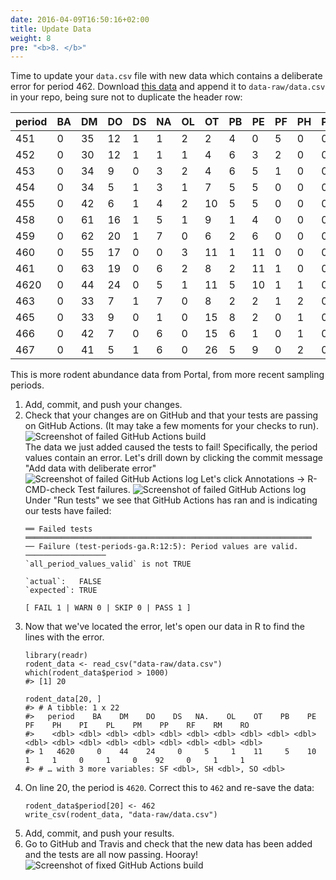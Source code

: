 ```yaml
---
date: 2016-04-09T16:50:16+02:00
title: Update Data
weight: 8
pre: "<b>8. </b>"
---
```


Time to update your `data.csv` file with new data which contains a deliberate error for period 462. Download [this data](/sample-data/new-data.csv) and append it to `data-raw/data.csv` in your repo, being sure not to duplicate the header row:

| period | BA | DM | DO | DS | NA | OL | OT | PB | PE | PF | PH | PI | PL | PM | PP  | RF | RM | RO | SF | SH | SO |
|--------|----|----|----|----|----|----|----|----|----|----|----|----|----|----|-----|----|----|----|----|----|----|
| 451    | 0  | 35 | 12 | 1  | 1  | 2  | 2  | 4  | 0  | 5  | 0  | 0  | 0  | 0  | 84  | 0  | 0  | 0  | 1  | 0  | 0  |
| 452    | 0  | 30 | 12 | 1  | 1  | 1  | 4  | 6  | 3  | 2  | 0  | 0  | 0  | 0  | 93  | 0  | 0  | 0  | 0  | 0  | 0  |
| 453    | 0  | 34 | 9  | 0  | 3  | 2  | 4  | 6  | 5  | 1  | 0  | 0  | 0  | 0  | 76  | 0  | 0  | 0  | 0  | 0  | 0  |
| 454    | 0  | 34 | 5  | 1  | 3  | 1  | 7  | 5  | 5  | 0  | 0  | 0  | 0  | 0  | 38  | 0  | 0  | 0  | 0  | 0  | 0  |
| 455    | 0  | 42 | 6  | 1  | 4  | 2  | 10 | 5  | 5  | 0  | 0  | 0  | 1  | 0  | 9   | 0  | 0  | 0  | 0  | 1  | 0  |
| 458    | 0  | 61 | 16 | 1  | 5  | 1  | 9  | 1  | 4  | 0  | 0  | 0  | 4  | 3  | 0   | 0  | 11 | 2  | 0  | 3  | 0  |
| 459    | 0  | 62 | 20 | 1  | 7  | 0  | 6  | 2  | 6  | 0  | 0  | 0  | 5  | 2  | 2   | 1  | 10 | 2  | 0  | 1  | 0  |
| 460    | 0  | 55 | 17 | 0  | 0  | 3  | 11 | 1  | 11 | 0  | 0  | 0  | 3  | 4  | 44  | 0  | 10 | 4  | 0  | 0  | 0  |
| 461    | 0  | 63 | 19 | 0  | 6  | 2  | 8  | 2  | 11 | 1  | 0  | 0  | 2  | 1  | 44  | 1  | 1  | 0  | 0  | 8  | 0  |
| 4620   | 0  | 44 | 24 | 0  | 5  | 1  | 11 | 5  | 10 | 1  | 1  | 0  | 1  | 0  | 92  | 0  | 1  | 1  | 0  | 0  | 0  |
| 463    | 0  | 33 | 7  | 1  | 7  | 0  | 8  | 2  | 2  | 1  | 2  | 0  | 0  | 0  | 108 | 0  | 0  | 0  | 0  | 2  | 0  |
| 465    | 0  | 33 | 9  | 0  | 1  | 0  | 15 | 8  | 2  | 0  | 1  | 0  | 0  | 0  | 158 | 1  | 0  | 0  | 0  | 0  | 0  |
| 466    | 0  | 42 | 7  | 0  | 6  | 0  | 15 | 6  | 1  | 0  | 1  | 0  | 0  | 0  | 213 | 0  | 0  | 0  | 0  | 0  | 0  |
| 467    | 0  | 41 | 5  | 1  | 6  | 0  | 26 | 5  | 9  | 0  | 2  | 0  | 1  | 1  | 94  | 0  | 1  | 0  | 0  | 1  | 0  |

This is more rodent abundance data from Portal, from more recent sampling periods.

1. Add, commit, and push your changes.
2. Check that your changes are on GitHub and that your tests are passing on GitHub Actions. (It may take a few moments for your checks to run).  
![Screenshot of failed GitHub Actions build](/screenshots/github_actions-update-data-failed.png)  
The data we just added caused the tests to fail! Specifically, the period values contain an error. Let's drill down by clicking the commit message "Add data with deliberate error" 
![Screenshot of failed GitHub Actions log](/screenshots/github_actions-failed-test.png)
Let's click Annotations -> R-CMD-check Test failures. 
![Screenshot of failed GitHub Actions log](/screenshots/github_actions-failed-test-2.png)
Under "Run tests" we see that GitHub Actions has ran and is indicating our tests have failed:
    ```
    ══ Failed tests ════════════════════════════════════════════════════════════════
    ── Failure (test-periods-ga.R:12:5): Period values are valid. ──────────────────
    `all_period_values_valid` is not TRUE
    
    `actual`:   FALSE
    `expected`: TRUE 
    
    [ FAIL 1 | WARN 0 | SKIP 0 | PASS 1 ]
    ```
3. Now that we've located the error, let's open our data in R to find the lines with the error.
    ```{r}
    library(readr)
    rodent_data <- read_csv("data-raw/data.csv")
    which(rodent_data$period > 1000)
    #> [1] 20
          
    rodent_data[20, ]
    #> # A tibble: 1 x 22
    #>   period    BA    DM    DO    DS   NA.    OL    OT    PB    PE    PF    PH    PI    PL    PM    PP    RF    RM    RO
    #>    <dbl> <dbl> <dbl> <dbl> <dbl> <dbl> <dbl> <dbl> <dbl> <dbl> <dbl> <dbl> <dbl> <dbl> <dbl> <dbl> <dbl> <dbl> <dbl>
    #> 1   4620     0    44    24     0     5     1    11     5    10     1     1     0     1     0    92     0     1     1
    #> # … with 3 more variables: SF <dbl>, SH <dbl>, SO <dbl>
    ```
4. On line 20, the period is `4620`. Correct this to `462` and re-save the data:  
    ```{r}
    rodent_data$period[20] <- 462
    write_csv(rodent_data, "data-raw/data.csv")
    ```
4. Add, commit, and push your results.
5. Go to GitHub and Travis and check that the new data has been added and the tests are all now passing. Hooray!
![Screenshot of fixed GitHub Actions build](/screenshots/github_actions_fixed_error.png)
